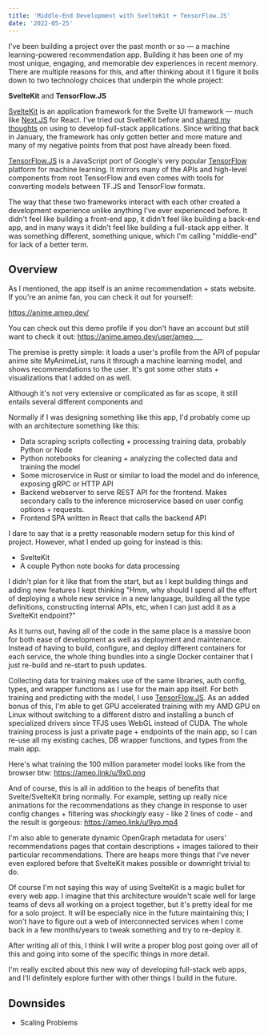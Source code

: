 ```yaml
---
title: 'Middle-End Development with SvelteKit + TensorFlow.JS'
date: '2022-05-25'
---
```


I've been building a project over the past month or so — a machine learning-powered recommendation app.  Building it has been one of my most unique, engaging, and memorable dev experiences in recent memory.  There are multiple reasons for this, and after thinking about it I figure it boils down to two technology choices that underpin the whole project:

**SvelteKit** and **TensorFlow.JS**

[SvelteKit](https://kit.svelte.dev/) is an application framework for the Svelte UI framework — much like [Next.JS](https://nextjs.org/) for React.  I've tried out SvelteKit before and [shared my thoughts](https://cprimozic.net/blog/trying-out-sveltekit/) on using to develop full-stack applications.  Since writing that back in January, the framework has only gotten better and more mature and many of my negative points from that post have already been fixed.

[TensorFlow.JS](https://www.tensorflow.org/js) is a JavaScript port of Google's very popular [TensorFlow](https://www.tensorflow.org/) platform for machine learning.  It mirrors many of the APIs and high-level components from root TensorFlow and even comes with tools for converting models between TF.JS and TensorFlow formats.

The way that these two frameworks interact with each other created a development experience unlike anything I've ever experienced before.  It didn't feel like building a front-end app, it didn't feel like building a back-end app, and in many ways it didn't feel like building a full-stack app either.  It was something different, something unique, which I'm calling "middle-end" for lack of a better term.

## Overview

As I mentioned, the app itself is an anime recommendation + stats website.  If you're an anime fan, you can check it out for yourself:

https://anime.ameo.dev/

You can check out this demo profile if you don't have an account but still want to check it out: https://anime.ameo.dev/user/ameo___

The premise is pretty simple: it loads a user's profile from the API of popular anime site MyAnimeList, runs it through a machine learning model, and shows recommendations to the user.  It's got some other stats + visualizations that I added on as well.

Although it's not very extensive or complicated as far as scope, it still entails several different components and

Normally if I was designing something like this app, I'd probably come up with an architecture something like this:

 * Data scraping scripts collecting + processing training data, probably Python or Node
 * Python notebooks for cleaning + analyzing the collected data and training the model
 * Some microservice in Rust or similar to load the model and do inference, exposing gRPC or HTTP API
 * Backend webserver to serve REST API for the frontend.  Makes secondary calls to the inference microservice based on user config options + requests.
 * Frontend SPA written in React that calls the backend API

I dare to say that is a pretty reasonable modern setup for this kind of project.  However, what I ended up going for instead is this:

 * SvelteKit
 * A couple Python note books for data processing

I didn't plan for it like that from the start, but as I kept building things and adding new features I kept thinking "Hmm, why should I spend all the effort of deploying a whole new service in a new language, building all the type definitions, constructing internal APIs, etc, when I can just add it as a SvelteKit endpoint?"

As it turns out, having all of the code in the same place is a massive boon for both ease of development as well as deployment and maintenance.  Instead of having to build, configure, and deploy different containers for each service, the whole thing bundles into a single Docker container that I just re-build and re-start to push updates.

Collecting data for training makes use of the same libraries, auth config, types, and wrapper functions as I use for the main app itself.  For both training and predicting with the model, I use [TensorFlow.JS](https://www.tensorflow.org/js).  As an added bonus of this, I'm able to get GPU accelerated training with my AMD GPU on Linux without switching to a different distro and installing a bunch of specialized drivers since TFJS uses WebGL instead of CUDA.  The whole training process is just a private page + endpoints of the main app, so I can re-use all my existing caches, DB wrapper functions, and types from the main app.

Here's what training the 100 million parameter model looks like from the browser btw: https://ameo.link/u/9x0.png

And of course, this is all in addition to the heaps of benefits that Svelte/SvelteKit bring normally.  For example, setting up really nice animations for the recommendations as they change in response to user config changes + filtering was _shockingly_ easy - like 2 lines of code - and the result is gorgeous: https://ameo.link/u/9yo.mp4

I'm also able to generate dynamic OpenGraph metadata for users' recommendations pages that contain descriptions + images tailored to their particular recommendations.  There are heaps more things that I've never even explored before that SvelteKit makes possible or downright trivial to do.

Of course I'm not saying this way of using SvelteKit is a magic bullet for every web app.  I imagine that this architecture wouldn't scale well for large teams of devs all working on a project together, but it's pretty ideal for me for a solo project.  It will be especially nice in the future maintaining this; I won't have to figure out a web of interconnected services when I come back in a few months/years to tweak something and try to re-deploy it.

After writing all of this, I think I will write a proper blog post going over all of this and going into some of the specific things in more detail.

I'm really excited about this new way of developing full-stack web apps, and I'll definitely explore further with other things I build in the future.

## Downsides

 * Scaling Problems
